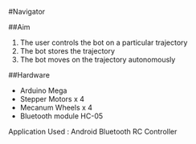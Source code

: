 #Navigator

##Aim

1. The user controls the bot on a particular trajectory
2. The bot stores the trajectory
3. The bot moves on the trajectory autonomously

##Hardware

* Arduino Mega
* Stepper Motors x 4
* Mecanum Wheels x 4
* Bluetooth module HC-05

Application Used : Android Bluetooth RC Controller



